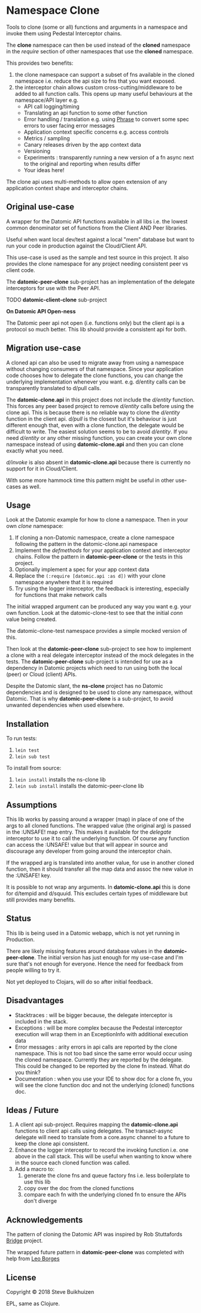 # Namespace Clone

Tools to clone (some or all) functions and arguments in a namespace and invoke them using Pedestal Interceptor chains.

The **clone** namespace can then be used instead of the **cloned** namespace in the *require* section of other namespaces that use the **cloned** namespace.

This provides two benefits:

1. the clone namespace can support a subset of fns available in the cloned namespace i.e. reduce the api size to fns that you want exposed.
2. the interceptor chain allows custom cross-cutting/middleware to be added to all function calls.
This opens up many useful behaviours at the namespace/API layer e.g.
    * API call logging/timing
    * Translating an api function to some other function
    * Error handling / translation e.g. using [Phrase](https://github.com/alexanderkiel/phrase) to convert some spec errors to user facing error messages
    * Application context specific concerns e.g. access controls
    * Metrics / sampling
    * Canary releases driven by the app context data
    * Versioning
    * Experiments : transparently running a new version of a fn async next to the original and reporting when results differ
    * Your ideas here!

The clone api uses multi-methods to allow open extension of any application context shape and interceptor chains.

## Original use-case

A wrapper for the Datomic API functions available in all libs i.e. the lowest common denominator set of functions from the Client AND Peer libraries.

Useful when want local dev/test against a local "mem" database but want to run your code in production against the Cloud/Client API.

This use-case is used as the sample and test source in this project.
It also provides the clone namespace for any project needing consistent peer vs client code.

The **datomic-peer-clone** sub-project has an implementation of the delegate interceptors for use with the Peer API.

TODO **datomic-client-clone** sub-project

**On Datomic API Open-ness**

The Datomic peer api not open (i.e. functions only) but the client api is a protocol so much better.
This lib should provide a consistent api for both.

## Migration use-case

A cloned api can also be used to migrate away from using a namespace without changing consumers of that namespace.
Since your application code chooses how to delegate the clone functions, you can change the underlying implementation whenever you want.
e.g. d/entity calls can be transparently translated to d/pull calls.

The **datomic-clone.api** in this project does not include the *d/entity* function.
This forces any peer based project to remove *d/entity* calls before using the clone api.
This is because there is no reliable way to clone the *d/entity* function in the client api.
*d/pull* is the closest but it's behaviour is just different enough that, even with a clone function, the delegate would be difficult to write.
The easiest solution seems to be to avoid *d/entity*. If you need *d/entity* or any other missing function,
you can create your own clone namespace instead of using **datomic-clone.api** and then you can clone exactly what you need.

*d/invoke* is also absent in **datomic-clone.api** because there is currently no support for it in Cloud/Client.

With some more hammock time this pattern might be useful in other use-cases as well.

## Usage

Look at the Datomic example for how to clone a namespace. Then in your own *clone* namespace:

1. If cloning a non-Datomic namespace, create a clone namespace following the pattern in the datomic-clone.api namespace
2. Implement the *defmethods* for your application context and interceptor chains. Follow the pattern in **datomic-peer-clone** or the tests in this project.
3. Optionally implement a spec for your app context data
4. Replace the `(:require [datomic.api :as d])` with your clone namespace anywhere that it is required
5. Try using the logger interceptor, the feedback is interesting, especially for functions that make network calls

The initial wrapped argument can be produced any way you want e.g. your own function.
Look at the datomic-clone-test to see that the initial *conn* value being created.

The datomic-clone-test namespace provides a simple mocked version of this.

Then look at the **datomic-peer-clone** sub-project to see how to implement a clone with a real delegate interceptor instead of the mock delegates in the tests.
The **datomic-peer-clone** sub-project is intended for use as a dependency in Datomic projects which need to run using both the local (peer) or Cloud (client) APIs.

Despite the Datomic slant, the **ns-clone** project has no Datomic dependencies and is designed to be used to clone any namespace, without Datomic.
That is why **datomic-peer-clone** is a sub-project, to avoid unwanted dependencies when used elsewhere.

## Installation

To run tests:

1. `lein test`
2. `lein sub test`

To install from source:

1. `lein install` installs the ns-clone lib
2. `lein sub install` installs the datomic-peer-clone lib

## Assumptions

This lib works by passing around a wrapper (map) in place of one of the args to all cloned functions.
The wrapped value (the original arg) is passed in the :UNSAFE! map entry. This makes it available for the *delegate* interceptor to use it to call the underlying function.
Of course any function can access the :UNSAFE! value but that will appear in source and discourage any developer from going around the interceptor chain.

If the wrapped arg is translated into another value, for use in another cloned function, then it should transfer all the map data and assoc the new value in the :UNSAFE! key.

It is possible to not wrap any arguments. In **datomic-clone.api** this is done for d/tempid and d/squuid.
This excludes certain types of middleware but still provides many benefits.

## Status

This lib is being used in a Datomic webapp, which is not yet running in Production.

There are likely missing features around database values in the **datomic-peer-clone**.
The initial version has just enough for my use-case and I'm sure that's not enough for everyone.
Hence the need for feedback from people willing to try it.

Not yet deployed to Clojars, will do so after initial feedback.

## Disadvantages

* Stacktraces : will be bigger because, the delegate interceptor is included in the stack.
* Exceptions : will be more complex because the Pedestal interceptor execution will wrap them in an ExceptionInfo with additional execution data
* Error messages : arity errors in api calls are reported by the clone namespace. This is not too bad since the same error would occur using the cloned namespace.
Currently they are reported by the delegate. This could be changed to be reported by the clone fn instead. What do you think?
* Documentation : when you use your IDE to show doc for a clone fn, you will see the clone function doc and not the underlying (cloned) functions doc.

## Ideas / Future

1. A client api sub-project. Requires mapping the **datomic-clone.api** functions to client api calls using delegates.
The transact-async delegate will need to translate from a core.async channel to a future to keep the clone api consistent.
2. Enhance the logger interceptor to record the invoking function i.e. one above in the call stack.
This will be useful when wanting to know where in the source each cloned function was called.
3. Add a macro to:
    1. generate the clone fns and queue factory fns i.e. less boilerplate to use this lib
    2. copy over the doc from the cloned functions
    3. compare each fn with the underlying cloned fn to ensure the APIs don't diverge

## Acknowledgements

The pattern of cloning the Datomic API was inspired by Rob Stuttafords [Bridge](https://github.com/robert-stuttaford/bridge) project.

The wrapped future pattern in **datomic-peer-clone** was completed with help from [Leo Borges](https://twitter.com/leonardo_borges)

## License

Copyright © 2018 Steve Buikhuizen

EPL, same as Clojure.